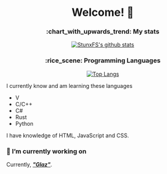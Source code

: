 <h1 align="center">Welcome! 👋</h1>

<!--
**StunxFS/StunxFS** is a ✨ _special_ ✨ repository because its `README.md` (this file) appears on your GitHub profile.

Here are some ideas to get you started:

- 🔭 I’m currently working on ...
- 🌱 I’m currently learning ...
- 👯 I’m looking to collaborate on ...
- 🤔 I’m looking for help with ...
- 💬 Ask me about ...
- 📫 How to reach me: ...
- 😄 Pronouns: ...
- ⚡ Fun fact: ...
-->

<h3 align="center">:chart_with_upwards_trend: My stats</h3>
<div align="center">

[![StunxFS's github stats](https://github-readme-stats.vercel.app/api?username=StunxFS)](https://github.com/anuraghazra/github-readme-stats)

</div>

<h3 align="center">:rice_scene: Programming Languages</h3>
<div align="center">

[![Top Langs](https://github-readme-stats.vercel.app/api/top-langs/?username=StunxFS&layout=compact)](https://github.com/anuraghazra/github-readme-stats)

</div>

I currently know and am learning these languages
* V
* C/C++
* C#
* Rust
* Python

I have knowledge of HTML, JavaScript and CSS.

### 🔭 I’m currently working on
Currently, [***"Glaz"***](https://github.com/glaz-lang/glaz).
